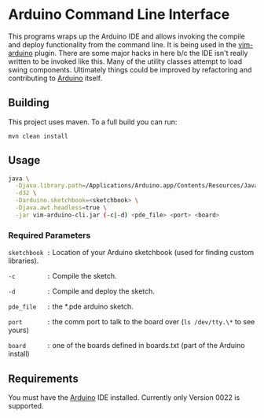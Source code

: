 # Arduino Command Line Interface

This programs wraps up the Arduino IDE and allows invoking the compile
and deploy functionality from the command line. It is being used in the
[vim-arduino][vim-arduino] plugin. There are some major hacks in here
b/c the IDE isn't really written to be invoked like this. Many of the
utility classes attempt to load swing components. Ultimately things
could be improved by refactoring and contributing to [Arduino][arduino]
itself.

## Building

This project uses maven. To a full build you can run:

```
mvn clean install
```

## Usage

``` sh
java \
  -Djava.library.path=/Applications/Arduino.app/Contents/Resources/Java \
  -d32 \
  -Darduino.sketchbook=<sketchbook> \
  -Djava.awt.headless=true \
  -jar vim-arduino-cli.jar (-c|-d) <pde_file> <port> <board>
```
### Required Parameters

`sketchbook :` Location of your Arduino sketchbook (used for finding custom libraries).

`-c         :` Compile the sketch.

`-d         :` Compile and deploy the sketch.

`pde_file   :` the \*.pde arduino sketch.

`port       :` the comm port to talk to the board over (`ls /dev/tty.\*` to
see yours)

`board      :` one of the boards defined in boards.txt (part of the Arduino install)

## Requirements

You must have the [Arduino][a] IDE installed. Currently only
Version 0022 is supported.


[vim-arduino]: https://github.com/tclem/vim-arduino
[arduino]: https://github.com/arduino/Arduino
[a]: http://arduino.cc/en/Main/Software
